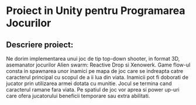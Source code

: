 # Proiect in Unity pentru Programarea Jocurilor

## Descriere proiect:

Ne dorim implementarea unui joc de tip top-down shooter, in format 3D, asemanator jocurilor Alien swarm: Reactive Drop si Xenowerk. Game flow-ul consta in spawnarea unor inamici pe mapa de joc care se indreapta catre caracterul principal cu scopul de a ii lua din viata. Inamicii pot fi doborati de jucator prin utilizarea armei dotata cu munitie. Jocul se termina cand caracterul ramane fara viata. Pe spatiul de joc vor aprea si power up-uri care ofera jucatorului beneficii temporare sau extra abilitati.
